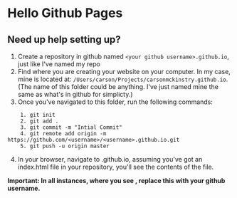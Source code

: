 # Hello Github Pages

## Need up help setting up?

1. Create a repository in github named `<your github username>.github.io`, just like I've named my repo
2. Find where you are creating your website on your computer. In my case, mine is located at: `/Users/carson/Projects/carsonmckinstry.github.io`. (The name of this folder could be anything. I've just named mine the same as what's in github for simplicty.)
3. Once you've navigated to this folder, run the following commands:

```
    1. git init
    2. git add .
    3. git commit -m "Intial Commit"
    4. git remote add origin -m https://github.com/<username>/<username>.github.io.git
    5. git push -u origin master
```

4. In your browser, navigate to <username>.github.io, assuming you've got an index.html file in your repository, you'll see the contents of the file. 

**Important: In all instances, where you see <username>, replace this with your github username.**